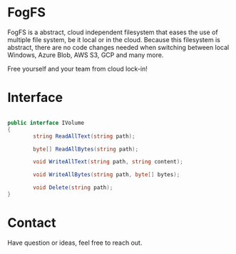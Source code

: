 # FogFS
FogFS is a abstract, cloud independent filesystem that eases the use of multiple file system, be it local or in the cloud. Because this filesystem is abstract, there are no code changes needed when switching between local Windows, Azure Blob, AWS S3, GCP and many more.

Free yourself and your team from cloud lock-in!

# Interface
```c#

public interface IVolume
{
        string ReadAllText(string path);

        byte[] ReadAllBytes(string path);

        void WriteAllText(string path, string content);

        void WriteAllBytes(string path, byte[] bytes);

        void Delete(string path);
}

```

# Contact
Have question or ideas, feel free to reach out.
